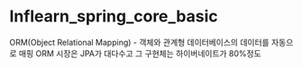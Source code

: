 # Inflearn_spring_core_basic
ORM(Object Relational Mapping) - 객체와 관계형 데이터베이스의 데이터를 자동으로 매핑
ORM 시장은 JPA가 대다수고 그 구현체는 하이버네이트가 80%정도
